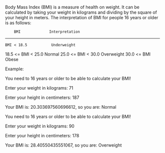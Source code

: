 Body Mass Index (BMI) is a measure of health on weight. It can be calculated by taking your weight in kilograms and dividing by the square of your height in meters.
The interpretation of BMI for people 16 years or older is as follows:

        BMI             Interpretation
---------------------------------------------
    BMI < 18.5           Underweight
 18.5 <= BMI < 25.0       Normal
 25.0 <= BMI < 30.0      Overweight
 30.0 <= BMI              Obese

Example:

You need to 16 years or older to be able to calculate your BMI!

Enter your weight in kilograms: 71

Enter your height in centimeters: 187

Your BMI is: 20.303697560696612, so you are: Normal


You need to 16 years or older to be able to calculate your BMI!

Enter your weight in kilograms: 90

Enter your height in centimeters: 178

Your BMI is: 28.40550435551067, so you are: Overweight